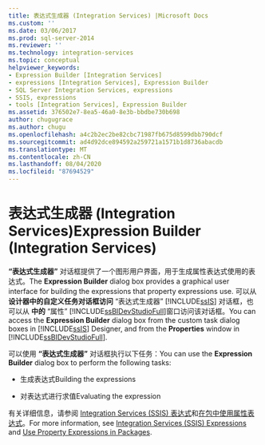 ```yaml
---
title: 表达式生成器 (Integration Services) |Microsoft Docs
ms.custom: ''
ms.date: 03/06/2017
ms.prod: sql-server-2014
ms.reviewer: ''
ms.technology: integration-services
ms.topic: conceptual
helpviewer_keywords:
- Expression Builder [Integration Services]
- expressions [Integration Services], Expression Builder
- SQL Server Integration Services, expressions
- SSIS, expressions
- tools [Integration Services], Expression Builder
ms.assetid: 376502e7-8ea5-46a0-8e3b-bbdbe730b698
author: chugugrace
ms.author: chugu
ms.openlocfilehash: a4c2b2ec2be82cbc71987fb675d8599dbb790dcf
ms.sourcegitcommit: ad4d92dce894592a259721a1571b1d8736abacdb
ms.translationtype: MT
ms.contentlocale: zh-CN
ms.lasthandoff: 08/04/2020
ms.locfileid: "87694529"
---
```

# <a name="expression-builder-integration-services"></a><span data-ttu-id="dab7d-102">表达式生成器 (Integration Services)</span><span class="sxs-lookup"><span data-stu-id="dab7d-102">Expression Builder (Integration Services)</span></span>
  <span data-ttu-id="dab7d-103">**“表达式生成器”** 对话框提供了一个图形用户界面，用于生成属性表达式使用的表达式。</span><span class="sxs-lookup"><span data-stu-id="dab7d-103">The **Expression Builder** dialog box provides a graphical user interface for building the expressions that property expressions use.</span></span> <span data-ttu-id="dab7d-104">可以从 **设计器中的自定义任务对话框访问** “表达式生成器” [!INCLUDE[ssIS](../includes/ssis-md.md)] 对话框，也可以从 **中的** “属性” [!INCLUDE[ssBIDevStudioFull](../includes/ssbidevstudiofull-md.md)]窗口访问该对话框。</span><span class="sxs-lookup"><span data-stu-id="dab7d-104">You can access the **Expression Builder** dialog box from the custom task dialog boxes in [!INCLUDE[ssIS](../includes/ssis-md.md)] Designer, and from the **Properties** window in [!INCLUDE[ssBIDevStudioFull](../includes/ssbidevstudiofull-md.md)].</span></span>  
  
 <span data-ttu-id="dab7d-105">可以使用 **“表达式生成器”** 对话框执行以下任务：</span><span class="sxs-lookup"><span data-stu-id="dab7d-105">You can use the **Expression Builder** dialog box to perform the following tasks:</span></span>  
  
-   <span data-ttu-id="dab7d-106">生成表达式</span><span class="sxs-lookup"><span data-stu-id="dab7d-106">Building the expressions</span></span>  
  
-   <span data-ttu-id="dab7d-107">对表达式进行求值</span><span class="sxs-lookup"><span data-stu-id="dab7d-107">Evaluating the expression</span></span>  
  
 <span data-ttu-id="dab7d-108">有关详细信息，请参阅 [Integration Services (SSIS) 表达式](expressions/integration-services-ssis-expressions.md)和[在包中使用属性表达式](expressions/use-property-expressions-in-packages.md)。</span><span class="sxs-lookup"><span data-stu-id="dab7d-108">For more information, see [Integration Services &#40;SSIS&#41; Expressions](expressions/integration-services-ssis-expressions.md) and [Use Property Expressions in Packages](expressions/use-property-expressions-in-packages.md).</span></span>  
  
  
